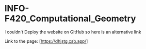 # INFO-F420_Computational_Geometry
I couldn't Deploy the website on GitHub so here is an alternative link

Link to the page: [https://dhjstg.csb.app/]

